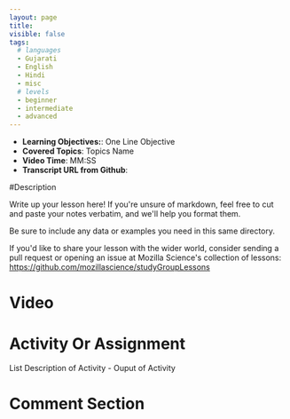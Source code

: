 ```yaml
---
layout: page
title:
visible: false
tags:
  # languages
  - Gujarati
  - English
  - Hindi
  - misc
  # levels
  - beginner
  - intermediate
  - advanced
---
```

<!-- change visible to true if you want it on the site -->
<!-- remove any tags listed above that are not relevant -->

 - **Learning Objectives:**: One Line Objective
 - **Covered Topics**: Topics Name
 - **Video Time**: MM:SS
 - **Transcript URL from Github**: <link>

#Description

Write up your lesson here! If you're unsure of markdown, feel free to cut and paste your notes verbatim, and we'll help you format them.

Be sure to include any data or examples you need in this same directory.

If you'd like to share your lesson with the wider world, consider sending a pull request or opening an issue at Mozilla Science's collection of lessons: https://github.com/mozillascience/studyGroupLessons

# Video

# Activity Or Assignment
List
Description of Activity - Ouput of Activity


# Comment Section

